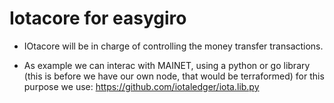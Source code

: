 # Iotacore for easygiro


* IOtacore will be in charge of controlling the money transfer transactions. 

* As example we can interac with MAINET, using a python or go library 
(this is before we have our own node, that would be terraformed) for this purpose 
we use: https://github.com/iotaledger/iota.lib.py




